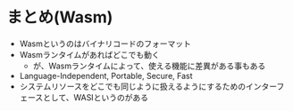 # まとめ(Wasm)

* Wasmというのはバイナリコードのフォーマット
* Wasmランタイムがあればどこでも動く
  * が、Wasmランタイムによって、使える機能に差異がある事もある
* Language-Independent, Portable, Secure, Fast
* システムリソースをどこでも同じように扱えるようにするためのインターフェースとして、WASIというのがある
